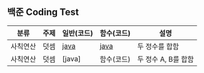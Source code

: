 ## 백준 Coding Test

| 분류     | 주제 | 일반(코드)                                      | 함수(코드)                                      | 설명                |
| -------- | ---- | ----------------------------------------------- | ----------------------------------------------- | ------------------- |
| 사칙연산 | 덧셈 | [java](https://www.acmicpc.net/source/51273159) | [java](https://www.acmicpc.net/source/51273253) | 두 정수를 합함      |
| 사칙연산 | 덧셈 | [java]                                          | 함수(코드)                                      | 두 정수 A, B를 합함 |
